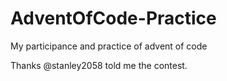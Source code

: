 # AdventOfCode-Practice
My participance and practice of advent of code

Thanks @stanley2058 told me the contest.
